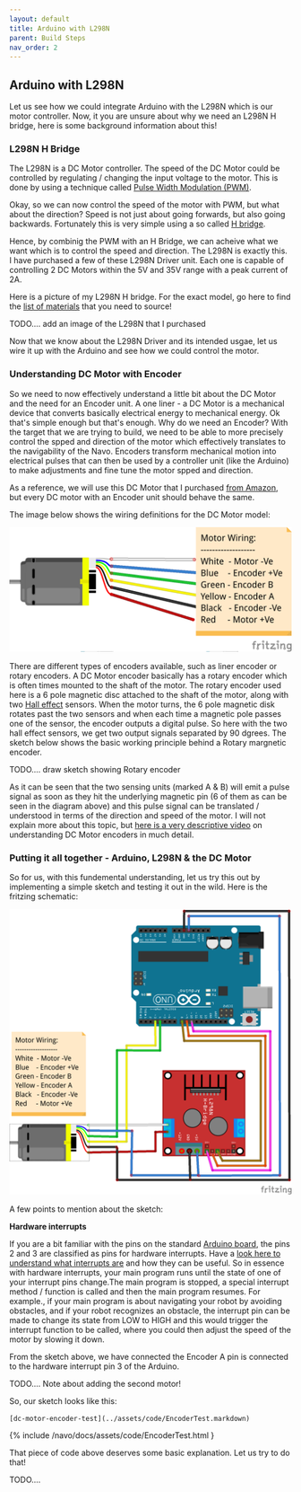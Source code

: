 ```yaml
---
layout: default
title: Arduino with L298N
parent: Build Steps
nav_order: 2
---
```


## Arduino with L298N

Let us see how we could integrate Arduino with the L298N which is our motor controller. Now, it you are unsure about why we need an L298N H bridge, here is some background information about this!

### L298N H Bridge

The L298N is a DC Motor controller. The speed of the DC Motor could be controlled by regulating / changing the input voltage to the motor. This is done by using a technique called <a href="https://en.wikipedia.org/wiki/Pulse-width_modulation" target="_blank">Pulse Width Modulation (PWM)</a>.

Okay, so we can now control the speed of the motor with PWM, but what about the direction? Speed is not just about going forwards, but also going backwards. Fortunately this is very simple using a so called <a href="https://en.wikipedia.org/wiki/H-bridge" target="_blank">H bridge</a>.

Hence, by combinig the PWM with an H Bridge, we can acheive what we want which is to control the speed and direction. The L298N is exactly this. I have purchased a few of these L298N Driver unit. Each one is capable of controlling 2 DC Motors within the 5V and 35V range with a peak current of 2A.

Here is a picture of my L298N H bridge. For the exact model, go here to find the [list of materials](../hardware/) that you need to source!

TODO.... add an image of the L298N that I purchased

Now that we know about the L298N Driver and its intended usgae, let us wire it up with the Arduino and see how we could control the motor.

### Understanding DC Motor with Encoder

So we need to now effectively understand a little bit about the DC Motor and the need for an Encoder unit. A one liner - a DC Motor is a mechanical device that converts basically electrical energy to mechanical energy. Ok that's simple enough but that's enough. Why do we need an Encoder? With the target that we are trying to build, we need to be able to more precisely control the spped and direction of the motor which effectively translates to the navigability of the Navo. Encoders transform mechanical motion into electrical pulses that can then be used by a controller unit (like the Arduino) to make adjustments and fine tune the motor spped and direction. 

As a reference, we will use this DC Motor that I purchased <a href="https://tinyurl.com/ya3zlznr" target="_blank">from Amazon</a>, but every DC motor with an Encoder unit should behave the same. 

The image below shows the wiring definitions for the DC Motor model:

![dc-motor-wiring](../assets/images/motor/dc-motor-wiring.png)

There are different types of encoders available, such as liner encoder or rotary encoders. A DC Motor encoder basically has a rotary encoder which is often times mounted to the shaft of the motor. The rotary encoder used here is a 6 pole magnetic disc attached to the shaft of the motor, along with two <a href="https://en.wikipedia.org/wiki/Hall_effect" target="_blank">Hall effect</a> sensors. When the motor turns, the 6 pole magnetic disk rotates past the two sensors and when each time a magnetic pole passes one of the sensor, the encoder outputs a digital pulse. So here with the two hall effect sensors, we get two output signals separated by 90 dgrees. The sketch below shows the basic working principle behind a Rotary margnetic encoder. 

TODO.... draw sketch showing Rotary encoder

As it can be seen that the two sensing units (marked A & B) will emit a pulse signal as soon as they hit the underlying magnetic pin (6 of them as can be seen in the diagram above) and this pulse signal can be translated / understood in terms of the direction and speed of the motor. I will not explain more about this topic, but <a href="https://www.youtube.com/watch?v=dMBrR4gDi3s" target="_blank">here is a very descriptive video</a> on understanding DC Motor encoders in much detail. 

### Putting it all together - Arduino, L298N & the DC Motor

So for us, with this fundemental understanding, let us try this out by implementing a simple sketch and testing it out in the wild. Here is the fritzing schematic:

![arduino-h-bridge](../assets/images/arduino/arduino-h-bridge-motor.png)

A few points to mention about the sketch:

**Hardware interrupts**

If you are a bit familiar with the pins on the standard <a href="https://www.arduino.cc/en/reference/board" target="_blank">Arduino board</a>, the pins 2 and 3 are classified as pins for hardware interrupts. Have a <a href="https://playground.arduino.cc/Code/Interrupts/" target="_blank">look here to understand what interrupts are</a> and how they can be useful. So in essence with hardware interrupts, your main program runs until the state of one of your interrupt pins change.The main program is stopped, a special interrupt method / function is called and then the main program resumes. For example., if your main program is about navigating your robot by avoiding obstacles, and if your robot recognizes an obstacle, the interrupt pin can be made to change its state from LOW to HIGH and this would trigger the interrupt function to be called, where you could then adjust the speed of the motor by slowing it down.

From the sketch above, we have connected the Encoder A pin is connected to the hardware interrupt pin 3 of the Arduino.

TODO.... Note about adding the second motor!

So, our sketch looks like this:

```
[dc-motor-encoder-test](../assets/code/EncoderTest.markdown)
```

{% include /navo/docs/assets/code/EncoderTest.html }

That piece of code above deserves some basic explanation. Let us try to do that!

TODO....


